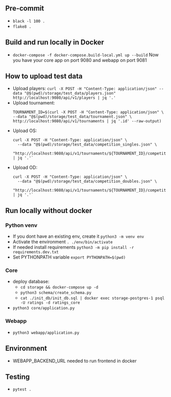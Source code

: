 ## Pre-commit
- `black -l 100 .`
- `flake8 .`

## Build and run locally in Docker
- `docker-compose -f docker-compose.build-local.yml up --build`
  Now you have your core app on port 9080 and webapp on port 9081

## How to upload test data
- Upload players: `curl -X POST -H "Content-Type: application/json" --data "@$(pwd)/storage/test_data/players.json" http://localhost:9080/api/v1/players | jq '.'`
- Upload tournament:
  ```
  TOURNAMENT_ID=$(curl -X POST -H "Content-Type: application/json" \
  --data "@$(pwd)/storage/test_data/tournament.json" \
  http://localhost:9080/api/v1/tournaments | jq '.id' --raw-output)
  ```
- Upload OS:
  ```
  curl -X POST -H "Content-Type: application/json" \
    --data "@$(pwd)/storage/test_data/competition_singles.json" \
    "http://localhost:9080/api/v1/tournaments/${TOURNAMENT_ID}/competitions" | jq '.'`
  ```
- Upload OD:
  ```
  curl -X POST -H "Content-Type: application/json" \
    --data "@$(pwd)/storage/test_data/competition_doubles.json" \
    "http://localhost:9080/api/v1/tournaments/${TOURNAMENT_ID}/competitions" | jq '.'`
  ```

## Run locally without docker

### Python venv
- If you dont have an existing env, create it `python3 -m venv env`
- Activate the environment `. ./env/bin/activate`
- If needed install requirements `python3 -m pip install -r requirements.dev.txt`
- Set PYTHONPATH variable `export PYTHONPATH=$(pwd)`

### Core
- deploy database:
    - `cd storage && docker-compose up -d`
    - `python3 schema/create_schema.py`
    - `cat ./init_db/init_db.sql | docker exec storage-postgres-1 psql -U ratings -d ratings_core`
- `python3 core/application.py`

### Webapp
- `python3 webapp/application.py`

## Environment
- WEBAPP_BACKEND_URL needed to run frontend in docker

## Testing
- `pytest .`
